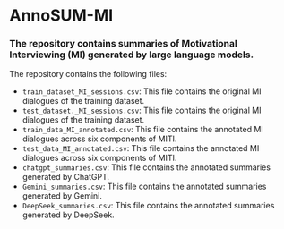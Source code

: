 # AnnoSUM-MI
### The repository contains summaries of Motivational Interviewing (MI) generated by large language models.

The repository contains the following files:

* `train_dataset_MI_sessions.csv`: This file contains the original MI dialogues of the training dataset.
* `test_dataset._MI_sessions.csv`: This file contains the original MI dialogues of the training dataset.
* `train_data_MI_annotated.csv`: This file contains the annotated MI dialogues across six components of MITI.
* `test_data_MI_annotated.csv`: This file contains the annotated MI dialogues across six components of MITI.
* `chatgpt_summaries.csv`: This file contains the annotated summaries generated by ChatGPT. 
* `Gemini_summaries.csv`: This file contains the annotated summaries generated by Gemini.
* `DeepSeek_summaries.csv`: This file contains the annotated summaries generated by DeepSeek. 















